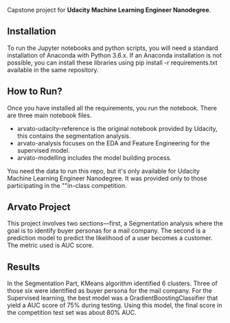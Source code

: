 

Capstone project for **Udacity Machine Learning Engineer Nanodegree**.

## Installation
To run the Jupyter notebooks and python scripts, you will need a standard installation of Anaconda with Python 3.6.x. If an Anaconda installation is not possible, you can install these libraries using pip install -r requirements.txt available in the same repository.


## How to Run?
Once you have installed all the requirements, you run the notebook. There are three main notebook files.

- arvato-udacity-reference is the original notebook provided by Udacity, this contains the segmentation analysis.
- arvato-analysis focuses on the EDA and Feature Engineering for the supervised model.
- arvato-modelling includes the model building process.

You need the data to run this repo, but it's only available for Udacity Machine Learning Engineer Nanodegree. It was provided only to those participating in the ""in-class competition.

## Arvato Project 
This project involves two sections—first, a Segmentation analysis where the goal is to identify buyer personas for a mail company. The second is a prediction model to predict the likelihood of a user becomes a customer. The metric used is AUC score. 

## Results
In the Segmentation Part, KMeans algorithm identified 6 clusters. Three of those six were identified as buyer persona for the mail company. For the Supervised learning, the best model was a GradientBoostingClassifier that yield a AUC score of 75% during testing. Using this model, the final score in the competition test set was about 80% AUC.